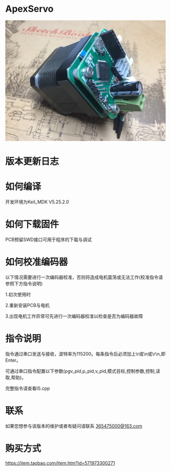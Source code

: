 # ApexServo

![image](Image/ApexServo.jpg)

# 版本更新日志


# 如何编译
开发环境为Keil_MDK V5.25.2.0

# 如何下载固件
PCB预留SWD接口可用于程序的下载与调试

# 如何校准编码器
以下情况需要进行一次编码器校准，否则将造成电机震荡或无法工作(校准指令请参照下方指令说明)

1.初次使用时

2.重新安装PCB与电机

3.出现电机工作异常可先进行一次编码器校准以检查是否为编码器故障

# 指令说明
指令通过串口发送与接收，波特率为115200。每条指令后必须加上\r或\n或\r\n,即Enter。

可通过串口指令配置以下参数(pgv_pid,p_pid,v_pid,模式目标,控制参数,控制,读取,帮助)。

完整指令请查看IS.cpp

# 联系
如果您想参与该版本的维护或者有疑问请联系 365475000@163.com

# 购买方式
https://item.taobao.com/item.htm?id=571973300271
